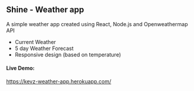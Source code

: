 ## Shine - Weather app

A simple weather app created using React, Node.js and Openweathermap API

- Current Weather
- 5 day Weather Forecast
- Responsive design (based on temperature)

#### Live Demo:
https://kevz-weather-app.herokuapp.com/
